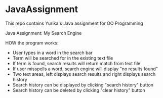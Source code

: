 # JavaAssignment
This repo contains Yurika's Java assignment for OO Programming

Java Assignment: My Search Engine

HOW the program works:
- User types in a word in the search bar
- Term will be searched for in the existing text file
- If term is found, search results will return match from text file
- If user misspells a word, search engine will display "no results found"
- Two text areas, left displays search results and right displays search history
- Search history can be displayed by clicking "search history" button
- Search history can be deleted by clicking "clear history" button


